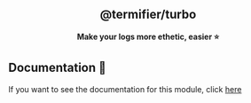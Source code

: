 <div align="center">

## @termifier/turbo
**Make your logs more ethetic, easier ⭐**

</div>

## Documentation 📝
If you want to see the documentation for this module, click [here](docs/modules.md)